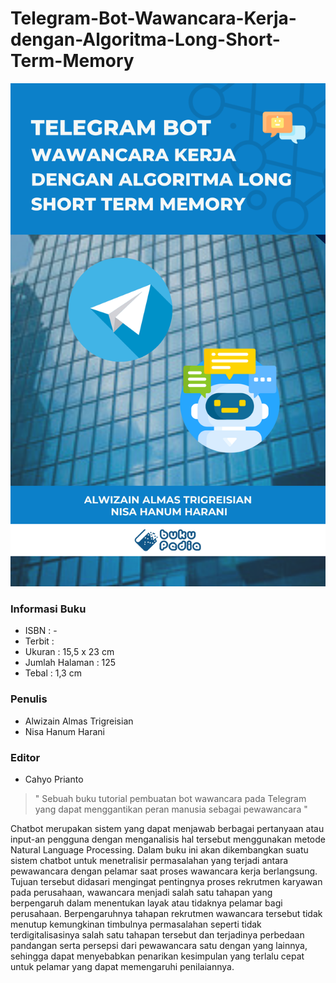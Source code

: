 # Telegram-Bot-Wawancara-Kerja-dengan-Algoritma-Long-Short-Term-Memory

![](https://raw.githubusercontent.com/alwizain/Bukupedia/master/cvr-Telegram%20Bot%20Wawancara%20Kerja%20dengan%20Algoritma%20Long%20Short%20Term%20Memory.png)

### Informasi Buku

- ISBN : -
- Terbit :
- Ukuran : 15,5 x 23 cm
- Jumlah Halaman : 125
- Tebal : 1,3 cm

### Penulis
- Alwizain Almas Trigreisian
- Nisa Hanum Harani

### Editor
- Cahyo Prianto

> " Sebuah buku tutorial pembuatan bot wawancara pada Telegram yang dapat menggantikan peran manusia sebagai pewawancara "

Chatbot merupakan sistem yang dapat menjawab berbagai pertanyaan atau input-an pengguna dengan menganalisis hal tersebut menggunakan metode Natural Language Processing. Dalam buku ini akan dikembangkan suatu sistem chatbot untuk menetralisir permasalahan yang terjadi antara pewawancara dengan pelamar saat proses wawancara kerja berlangsung. Tujuan tersebut didasari mengingat pentingnya proses rekrutmen karyawan pada perusahaan, wawancara menjadi salah satu tahapan yang berpengaruh dalam menentukan layak atau tidaknya pelamar bagi perusahaan. Berpengaruhnya tahapan rekrutmen wawancara tersebut tidak menutup kemungkinan timbulnya permasalahan seperti tidak terdigitalisasinya salah satu tahapan tersebut dan terjadinya perbedaan pandangan serta persepsi dari pewawancara satu dengan yang lainnya, sehingga dapat menyebabkan penarikan kesimpulan yang terlalu cepat untuk pelamar yang dapat memengaruhi penilaiannya.
